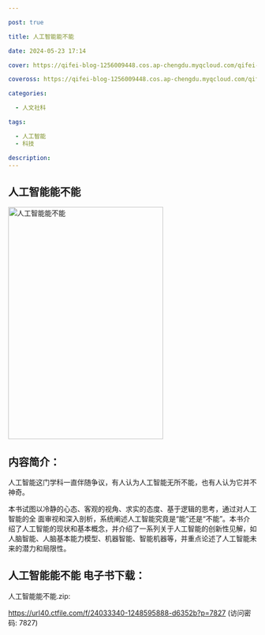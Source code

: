 ```yaml
---

post: true

title: 人工智能能不能

date: 2024-05-23 17:14

cover: https://qifei-blog-1256009448.cos.ap-chengdu.myqcloud.com/qifei-blog/662f65340ea9cb1403d13a30.jpg

coveross: https://qifei-blog-1256009448.cos.ap-chengdu.myqcloud.com/qifei-blog/662f65340ea9cb1403d13a30.jpg

categories:

  - 人文社科

tags:

  - 人工智能
  - 科技

description:
---
```


## 人工智能能不能
<img alt="人工智能能不能 " class="aligncenter loading" data-was-processed="true" decoding="async" fetchpriority="high" height="471" src="https://qifei-blog-1256009448.cos.ap-chengdu.myqcloud.com/qifei-blog/662f65340ea9cb1403d13a30.jpg " style="cursor: zoom-in;" width="314"/>

## 内容简介：

人工智能这门学科一直伴随争议，有人认为人工智能无所不能，也有人认为它并不神奇。

本书试图以冷静的心态、客观的视角、求实的态度、基于逻辑的思考，通过对人工智能的全 面审视和深入剖析，系统阐述人工智能究竟是“能”还是“不能”。本书介绍了人工智能的现状和基本概念，并介绍了一系列关于人工智能的创新性见解，如人脑智能、人脑基本能力模型、机器智能、智能机器等，并重点论述了人工智能未来的潜力和局限性。

## 人工智能能不能 电子书下载：
人工智能能不能.zip: 

https://url40.ctfile.com/f/24033340-1248595888-d6352b?p=7827 (访问密码: 7827)